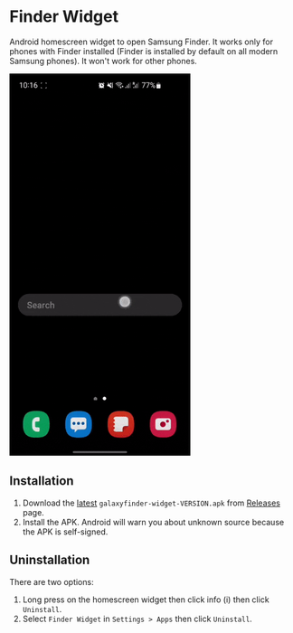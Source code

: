 # Finder Widget
Android homescreen widget to open Samsung Finder. It works only for phones with Finder installed (Finder is installed by default on all modern Samsung phones). It won't work for other phones.

![Demo](demo.gif)

## Installation
1. Download the [latest](https://github.com/ris58h/galaxyfinder-widget/releases/download/v1.0/galaxyfinder-widget-1.0.apk) `galaxyfinder-widget-VERSION.apk` from [Releases](https://github.com/ris58h/galaxyfinder-widget/releases) page.
2. Install the APK. Android will warn you about unknown source because the APK is self-signed.

## Uninstallation
There are two options:
1. Long press on the homescreen widget then click info (i) then click `Uninstall`.
2. Select `Finder Widget` in `Settings > Apps` then click `Uninstall`.
